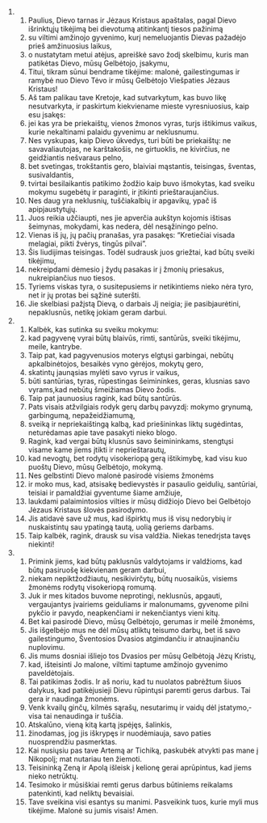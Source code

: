 <ol>
  <li>
    <ol>
      <li>Paulius, Dievo tarnas ir Jėzaus Kristaus apaštalas, pagal Dievo išrinktųjų tikėjimą bei dievotumą atitinkantį tiesos pažinimą</li>
      <li>su viltimi amžinojo gyvenimo, kurį nemeluojantis Dievas pažadėjo prieš amžinuosius laikus,</li>
      <li>o nustatytam metui atėjus, apreiškė savo žodį skelbimu, kuris man patikėtas Dievo, mūsų Gelbėtojo, įsakymu,­</li>
      <li>Titui, tikram sūnui bendrame tikėjime: malonė, gailestingumas ir ramybė nuo Dievo Tėvo ir mūsų Gelbėtojo Viešpaties Jėzaus Kristaus!</li>
      <li>Aš tam palikau tave Kretoje, kad sutvarkytum, kas buvo likę nesutvarkyta, ir paskirtum kiekviename mieste vyresniuosius, kaip esu įsakęs:</li>
      <li>jei kas yra be priekaištų, vienos žmonos vyras, turįs ištikimus vaikus, kurie nekaltinami palaidu gyvenimu ar neklusnumu.</li>
      <li>Nes vyskupas, kaip Dievo ūkvedys, turi būti be priekaištų: ne savavaliautojas, ne karštakošis, ne girtuoklis, ne kivirčius, ne geidžiantis nešvaraus pelno,</li>
      <li>bet svetingas, trokštantis gero, blaiviai mąstantis, teisingas, šventas, susivaldantis,</li>
      <li>tvirtai besilaikantis patikimo žodžio kaip buvo išmokytas, kad sveiku mokymu sugebėtų ir paraginti, ir įtikinti prieštaraujančius.</li>
      <li>Nes daug yra neklusnių, tuščiakalbių ir apgavikų, ypač iš apipjaustytųjų.</li>
      <li>Juos reikia užčiaupti, nes jie apverčia aukštyn kojomis ištisas šeimynas, mokydami, kas nedera, dėl nesąžiningo pelno.</li>
      <li>Vienas iš jų, jų pačių pranašas, yra pasakęs: “Kretiečiai visada melagiai, pikti žvėrys, tingūs pilvai”.</li>
      <li>Šis liudijimas teisingas. Todėl sudrausk juos griežtai, kad būtų sveiki tikėjimu,</li>
      <li>nekreipdami dėmesio į žydų pasakas ir į žmonių priesakus, nukreipiančius nuo tiesos.</li>
      <li>Tyriems viskas tyra, o susitepusiems ir netikintiems nieko nėra tyro, net ir jų protas bei sąžinė suteršti.</li>
      <li>Jie skelbiasi pažįstą Dievą, o darbais Jį neigia; jie pasibjaurėtini, nepaklusnūs, netikę jokiam geram darbui.</li>
    </ol>
  </li>
  <li>
    <ol>
      <li>Kalbėk, kas sutinka su sveiku mokymu:</li>
      <li>kad pagyvenę vyrai būtų blaivūs, rimti, santūrūs, sveiki tikėjimu, meile, kantrybe.</li>
      <li>Taip pat, kad pagyvenusios moterys elgtųsi garbingai, nebūtų apkalbinėtojos, besaikės vyno gėrėjos, mokytų gero,</li>
      <li>skatintų jaunąsias mylėti savo vyrus ir vaikus,</li>
      <li>būti santūrias, tyras, rūpestingas šeimininkes, geras, klusnias savo vyrams,­kad nebūtų šmeižiamas Dievo žodis.</li>
      <li>Taip pat jaunuosius ragink, kad būtų santūrūs.</li>
      <li>Pats visais atžvilgiais rodyk gerų darbų pavyzdį: mokymo grynumą, garbingumą, nepažeidžiamumą,</li>
      <li>sveiką ir nepriekaištingą kalbą, kad priešininkas liktų sugėdintas, neturėdamas apie tave pasakyti nieko blogo.</li>
      <li>Ragink, kad vergai būtų klusnūs savo šeimininkams, stengtųsi visame kame jiems įtikti ir neprieštarautų,</li>
      <li>kad nevogtų, bet rodytų visokeriopą gerą ištikimybę, kad visu kuo puoštų Dievo, mūsų Gelbėtojo, mokymą.</li>
      <li>Nes gelbstinti Dievo malonė pasirodė visiems žmonėms</li>
      <li>ir moko mus, kad, atsisakę bedievystės ir pasaulio geidulių, santūriai, teisiai ir pamaldžiai gyventume šiame amžiuje,</li>
      <li>laukdami palaimintosios vilties ir mūsų didžiojo Dievo bei Gelbėtojo Jėzaus Kristaus šlovės pasirodymo.</li>
      <li>Jis atidavė save už mus, kad išpirktų mus iš visų nedorybių ir nuskaistintų sau ypatingą tautą, uolią geriems darbams.</li>
      <li>Taip kalbėk, ragink, drausk su visa valdžia. Niekas tenedrįsta tavęs niekinti!</li>
    </ol>
  </li>
  <li>
    <ol>
      <li>Primink jiems, kad būtų paklusnūs valdytojams ir valdžioms, kad būtų pasiruošę kiekvienam geram darbui,</li>
      <li>niekam nepiktžodžiautų, nesikivirčytų, būtų nuosaikūs, visiems žmonėms rodytų visokeriopą romumą.</li>
      <li>Juk ir mes kitados buvome neprotingi, neklusnūs, apgauti, vergaujantys įvairiems geiduliams ir malonumams, gyvenome pilni pykčio ir pavydo, neapkenčiami ir nekenčiantys vieni kitų.</li>
      <li>Bet kai pasirodė Dievo, mūsų Gelbėtojo, gerumas ir meilė žmonėms,</li>
      <li>Jis išgelbėjo mus ne dėl mūsų atliktų teisumo darbų, bet iš savo gailestingumo, Šventosios Dvasios atgimdančiu ir atnaujinančiu nuplovimu.</li>
      <li>Jis mums dosniai išliejo tos Dvasios per mūsų Gelbėtoją Jėzų Kristų,</li>
      <li>kad, išteisinti Jo malone, viltimi taptume amžinojo gyvenimo paveldėtojais.</li>
      <li>Tai patikimas žodis. Ir aš noriu, kad tu nuolatos pabrėžtum šiuos dalykus, kad patikėjusieji Dievu rūpintųsi paremti gerus darbus. Tai gera ir naudinga žmonėms.</li>
      <li>Venk kvailų ginčų, kilmės sąrašų, nesutarimų ir vaidų dėl įstatymo,­visa tai nenaudinga ir tuščia.</li>
      <li>Atskalūno, vieną kitą kartą įspėjęs, šalinkis,</li>
      <li>žinodamas, jog jis iškrypęs ir nuodėmiauja, savo paties nuosprendžiu pasmerktas.</li>
      <li>Kai nusiųsiu pas tave Artemą ar Tichiką, paskubėk atvykti pas mane į Nikopolį; mat nutariau ten žiemoti.</li>
      <li>Teisininką Zeną ir Apolą išleisk į kelionę gerai aprūpintus, kad jiems nieko netrūktų.</li>
      <li>Tesimoko ir mūsiškiai remti gerus darbus būtiniems reikalams patenkinti, kad neliktų bevaisiai.</li>
      <li>Tave sveikina visi esantys su manimi. Pasveikink tuos, kurie myli mus tikėjime. Malonė su jumis visais! Amen.</li>
    </ol>
  </li>
</ol>